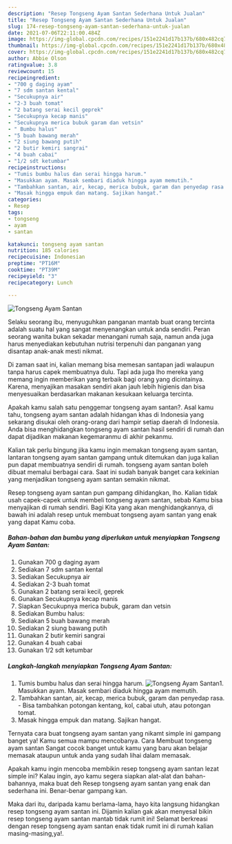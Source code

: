 ```yaml
---
description: "Resep Tongseng Ayam Santan Sederhana Untuk Jualan"
title: "Resep Tongseng Ayam Santan Sederhana Untuk Jualan"
slug: 174-resep-tongseng-ayam-santan-sederhana-untuk-jualan
date: 2021-07-06T22:11:00.484Z
image: https://img-global.cpcdn.com/recipes/151e2241d17b137b/680x482cq70/tongseng-ayam-santan-foto-resep-utama.jpg
thumbnail: https://img-global.cpcdn.com/recipes/151e2241d17b137b/680x482cq70/tongseng-ayam-santan-foto-resep-utama.jpg
cover: https://img-global.cpcdn.com/recipes/151e2241d17b137b/680x482cq70/tongseng-ayam-santan-foto-resep-utama.jpg
author: Abbie Olson
ratingvalue: 3.8
reviewcount: 15
recipeingredient:
- "700 g daging ayam"
- "7 sdm santan kental"
- "Secukupnya air"
- "2-3 buah tomat"
- "2 batang serai kecil geprek"
- "Secukupnya kecap manis"
- "Secukupnya merica bubuk garam dan vetsin"
- " Bumbu halus"
- "5 buah bawang merah"
- "2 siung bawang putih"
- "2 butir kemiri sangrai"
- "4 buah cabai"
- "1/2 sdt ketumbar"
recipeinstructions:
- "Tumis bumbu halus dan serai hingga harum."
- "Masukkan ayam. Masak sembari diaduk hingga ayam memutih."
- "Tambahkan santan, air, kecap, merica bubuk, garam dan penyedap rasa. Bisa tambahkan potongan kentang, kol, cabai utuh, atau potongan tomat."
- "Masak hingga empuk dan matang. Sajikan hangat."
categories:
- Resep
tags:
- tongseng
- ayam
- santan

katakunci: tongseng ayam santan 
nutrition: 185 calories
recipecuisine: Indonesian
preptime: "PT16M"
cooktime: "PT39M"
recipeyield: "3"
recipecategory: Lunch

---
```



![Tongseng Ayam Santan](https://img-global.cpcdn.com/recipes/151e2241d17b137b/680x482cq70/tongseng-ayam-santan-foto-resep-utama.jpg)

Selaku seorang ibu, menyuguhkan panganan mantab buat orang tercinta adalah suatu hal yang sangat menyenangkan untuk anda sendiri. Peran seorang  wanita bukan sekadar menangani rumah saja, namun anda juga harus menyediakan kebutuhan nutrisi terpenuhi dan panganan yang disantap anak-anak mesti nikmat.

Di zaman  saat ini, kalian memang bisa memesan santapan jadi walaupun tanpa harus capek membuatnya dulu. Tapi ada juga lho mereka yang memang ingin memberikan yang terbaik bagi orang yang dicintainya. Karena, menyajikan masakan sendiri akan jauh lebih higienis dan bisa menyesuaikan berdasarkan makanan kesukaan keluarga tercinta. 



Apakah kamu salah satu penggemar tongseng ayam santan?. Asal kamu tahu, tongseng ayam santan adalah hidangan khas di Indonesia yang sekarang disukai oleh orang-orang dari hampir setiap daerah di Indonesia. Anda bisa menghidangkan tongseng ayam santan hasil sendiri di rumah dan dapat dijadikan makanan kegemaranmu di akhir pekanmu.

Kalian tak perlu bingung jika kamu ingin memakan tongseng ayam santan, lantaran tongseng ayam santan gampang untuk ditemukan dan juga kalian pun dapat membuatnya sendiri di rumah. tongseng ayam santan boleh dibuat memalui berbagai cara. Saat ini sudah banyak banget cara kekinian yang menjadikan tongseng ayam santan semakin nikmat.

Resep tongseng ayam santan pun gampang dihidangkan, lho. Kalian tidak usah capek-capek untuk membeli tongseng ayam santan, sebab Kamu bisa menyajikan di rumah sendiri. Bagi Kita yang akan menghidangkannya, di bawah ini adalah resep untuk membuat tongseng ayam santan yang enak yang dapat Kamu coba.

<!--inarticleads1-->

##### Bahan-bahan dan bumbu yang diperlukan untuk menyiapkan Tongseng Ayam Santan:

1. Gunakan 700 g daging ayam
1. Sediakan 7 sdm santan kental
1. Sediakan Secukupnya air
1. Sediakan 2-3 buah tomat
1. Gunakan 2 batang serai kecil, geprek
1. Gunakan Secukupnya kecap manis
1. Siapkan Secukupnya merica bubuk, garam dan vetsin
1. Sediakan  Bumbu halus:
1. Sediakan 5 buah bawang merah
1. Sediakan 2 siung bawang putih
1. Gunakan 2 butir kemiri sangrai
1. Gunakan 4 buah cabai
1. Gunakan 1/2 sdt ketumbar




<!--inarticleads2-->

##### Langkah-langkah menyiapkan Tongseng Ayam Santan:

1. Tumis bumbu halus dan serai hingga harum.
<img src="https://img-global.cpcdn.com/steps/31fe93499595b6c2/160x128cq70/tongseng-ayam-santan-langkah-memasak-1-foto.jpg" alt="Tongseng Ayam Santan">1. Masukkan ayam. Masak sembari diaduk hingga ayam memutih.
1. Tambahkan santan, air, kecap, merica bubuk, garam dan penyedap rasa. - Bisa tambahkan potongan kentang, kol, cabai utuh, atau potongan tomat.
1. Masak hingga empuk dan matang. Sajikan hangat.




Ternyata cara buat tongseng ayam santan yang nikamt simple ini gampang banget ya! Kamu semua mampu mencobanya. Cara Membuat tongseng ayam santan Sangat cocok banget untuk kamu yang baru akan belajar memasak ataupun untuk anda yang sudah lihai dalam memasak.

Apakah kamu ingin mencoba membikin resep tongseng ayam santan lezat simple ini? Kalau ingin, ayo kamu segera siapkan alat-alat dan bahan-bahannya, maka buat deh Resep tongseng ayam santan yang enak dan sederhana ini. Benar-benar gampang kan. 

Maka dari itu, daripada kamu berlama-lama, hayo kita langsung hidangkan resep tongseng ayam santan ini. Dijamin kalian gak akan menyesal bikin resep tongseng ayam santan mantab tidak rumit ini! Selamat berkreasi dengan resep tongseng ayam santan enak tidak rumit ini di rumah kalian masing-masing,ya!.

